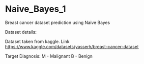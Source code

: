 # Naive_Bayes_1
Breast cancer dataset prediction using Naive Bayes

Dataset details:

Dataset taken from kaggle. Link    https://www.kaggle.com/datasets/yasserh/breast-cancer-dataset

Target Diagnosis:
M - Malignant 
B - Benign
